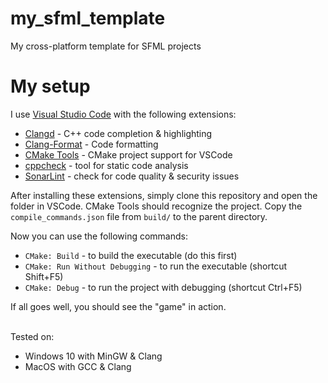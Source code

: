 # my_sfml_template

My cross-platform template for SFML projects

# My setup
I use [Visual Studio Code](https://code.visualstudio.com/) with the following extensions:
- [Clangd](https://clangd.llvm.org/installation) - C++ code completion & highlighting
- [Clang-Format](https://clang.llvm.org/docs/ClangFormatStyleOptions.html) - Code formatting
- [CMake Tools](https://marketplace.visualstudio.com/items?itemName=ms-vscode.cmake-tools) - CMake project support for VSCode
- [cppcheck](http://cppcheck.net/) - tool for static code analysis
- [SonarLint](https://www.sonarlint.org/vscode) - check for code quality & security issues

After installing these extensions, simply clone this repository and open the folder in VSCode. CMake Tools should recognize the project.
Copy the ```compile_commands.json``` file from ```build/``` to the parent directory.

Now you can use the following commands:
- ```CMake: Build``` - to build the executable (do this first)
- ```CMake: Run Without Debugging``` - to run the executable (shortcut Shift+F5)
- ```CMake: Debug``` - to run the project with debugging (shortcut Ctrl+F5)

If all goes well, you should see the "game" in action.

\
Tested on:
- Windows 10 with MinGW & Clang
- MacOS with GCC & Clang
